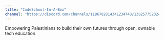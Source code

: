 ```yaml
---
title: "CodeSchool-In-A-Box"
channel: "https://discord.com/channels/1186702814341234740/1302577523246370837"
---
```


Empowering Palestinians to build their own futures through open, ownable tech education.
